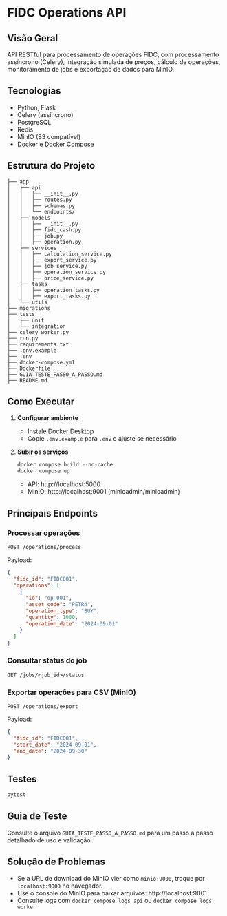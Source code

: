 # FIDC Operations API

## Visão Geral
API RESTful para processamento de operações FIDC, com processamento assíncrono (Celery), integração simulada de preços, cálculo de operações, monitoramento de jobs e exportação de dados para MinIO.

## Tecnologias
- Python, Flask
- Celery (assíncrono)
- PostgreSQL
- Redis
- MinIO (S3 compatível)
- Docker e Docker Compose

## Estrutura do Projeto
```
├── app
│   ├── api
│   │   ├── __init__.py
│   │   ├── routes.py
│   │   ├── schemas.py
│   │   └── endpoints/
│   ├── models
│   │   ├── __init__.py
│   │   ├── fidc_cash.py
│   │   ├── job.py
│   │   ├── operation.py
│   ├── services
│   │   ├── calculation_service.py
│   │   ├── export_service.py
│   │   ├── job_service.py
│   │   ├── operation_service.py
│   │   ├── price_service.py
│   ├── tasks
│   │   ├── operation_tasks.py
│   │   ├── export_tasks.py
│   └── utils
├── migrations
├── tests
│   ├── unit
│   └── integration
├── celery_worker.py
├── run.py
├── requirements.txt
├── .env.example
├── .env
├── docker-compose.yml
├── Dockerfile
├── GUIA_TESTE_PASSO_A_PASSO.md
├── README.md
```

## Como Executar

1. **Configurar ambiente**
   - Instale Docker Desktop
   - Copie `.env.example` para `.env` e ajuste se necessário

2. **Subir os serviços**
   ```powershell
   docker compose build --no-cache
   docker compose up
   ```
   - API: http://localhost:5000
   - MinIO: http://localhost:9001 (minioadmin/minioadmin)

## Principais Endpoints

### Processar operações
```http
POST /operations/process
```
Payload:
```json
{
  "fidc_id": "FIDC001",
  "operations": [
    {
      "id": "op_001",
      "asset_code": "PETR4",
      "operation_type": "BUY",
      "quantity": 1000,
      "operation_date": "2024-09-01"
    }
  ]
}
```

### Consultar status do job
```http
GET /jobs/<job_id>/status
```

### Exportar operações para CSV (MinIO)
```http
POST /operations/export
```
Payload:
```json
{
  "fidc_id": "FIDC001",
  "start_date": "2024-09-01",
  "end_date": "2024-09-30"
}
```

## Testes
```powershell
pytest
```

## Guia de Teste
Consulte o arquivo `GUIA_TESTE_PASSO_A_PASSO.md` para um passo a passo detalhado de uso e validação.

## Solução de Problemas
- Se a URL de download do MinIO vier como `minio:9000`, troque por `localhost:9000` no navegador.
- Use o console do MinIO para baixar arquivos: http://localhost:9001
- Consulte logs com `docker compose logs api` ou `docker compose logs worker`

